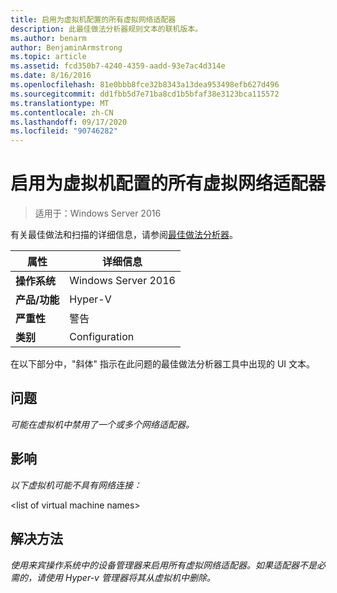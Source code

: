 ```yaml
---
title: 启用为虚拟机配置的所有虚拟网络适配器
description: 此最佳做法分析器规则文本的联机版本。
ms.author: benarm
author: BenjaminArmstrong
ms.topic: article
ms.assetid: fcd350b7-4240-4359-aadd-93e7ac4d314e
ms.date: 8/16/2016
ms.openlocfilehash: 81e0bbb8fce32b8343a13dea953498efb627d496
ms.sourcegitcommit: dd1fbb5d7e71ba8cd1b5bfaf38e3123bca115572
ms.translationtype: MT
ms.contentlocale: zh-CN
ms.lasthandoff: 09/17/2020
ms.locfileid: "90746282"
---
```

# <a name="enable-all-virtual-network-adapters-configured-for-a-virtual-machine"></a>启用为虚拟机配置的所有虚拟网络适配器

>适用于：Windows Server 2016

有关最佳做法和扫描的详细信息，请参阅[最佳做法分析器](https://go.microsoft.com/fwlink/?LinkId=122786)。

|属性|详细信息|
|-|-|
|**操作系统**|Windows Server 2016|
|**产品/功能**|Hyper-V|
|**严重性**|警告|
|**类别**|Configuration|

在以下部分中，"斜体" 指示在此问题的最佳做法分析器工具中出现的 UI 文本。

## <a name="issue"></a>问题

*可能在虚拟机中禁用了一个或多个网络适配器。*

## <a name="impact"></a>影响

*以下虚拟机可能不具有网络连接：*

\<list of virtual machine names>

## <a name="resolution"></a>解决方法

*使用来宾操作系统中的设备管理器来启用所有虚拟网络适配器。如果适配器不是必需的，请使用 Hyper-v 管理器将其从虚拟机中删除。*



